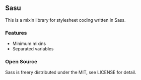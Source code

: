 Sasu
-----
This is a mixin library for stylesheet coding written in Sass.

### Features

- Minimum mixins
- Separated variables


### Open Source
Sass is freery distributed under the MIT, see LICENSE for detail.
